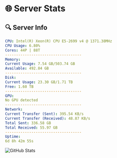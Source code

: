 # 🌐 Server Stats
## 🔍 Server Info
```yaml
CPU: Intel(R) Xeon(R) CPU E5-2699 v4 @ 1371.38MHz
CPU Usage: 6.80%
Cores: 44P | 88T
-----------------------------------
Memory:
Current Usage: 7.54 GB/503.74 GB
Available: 492.84 GB
-----------------------------------
Disk:
Current Usage: 23.30 GB/1.71 TB
Free: 1.60 TB
-----------------------------------
GPU:
No GPU detected
-----------------------------------
Network:
Current Transfer (Sent): 395.54 KB/s
Current Transfer (Received): 48.87 KB/s
Total Sent: 336.58 GB
Total Received: 55.97 GB
-----------------------------------
Uptime:
6d 8h 42m 55s
```
![GitHub Stats](https://img.shields.io/badge/Updated-2025-04-26_01:51:43-blue)